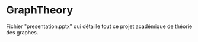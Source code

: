 # GraphTheory
Fichier "presentation.pptx" qui détaille tout ce projet académique de théorie des graphes.
